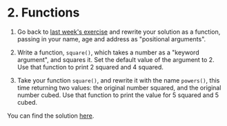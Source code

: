 # 2. Functions

1. Go back to [last week's exercise](../1_syntax/README.md) and rewrite your solution as a function, passing in your name, age and address as "positional arguments". 

2. Write a function, `square()`, which takes a number as a "keyword argument", and squares it. Set the default value of the argument to 2. Use that function to print 2 squared and 4 squared.

3. Take your function `square()`, and rewrite it with the name `powers()`, this time returning two values: the original number squared, and the original number cubed. Use that function to print the value for 5 squared and 5 cubed.

You can find the solution [here](https://github.com/timrogers/avios-python-exercises/blob/master/2_functions/solution.py).